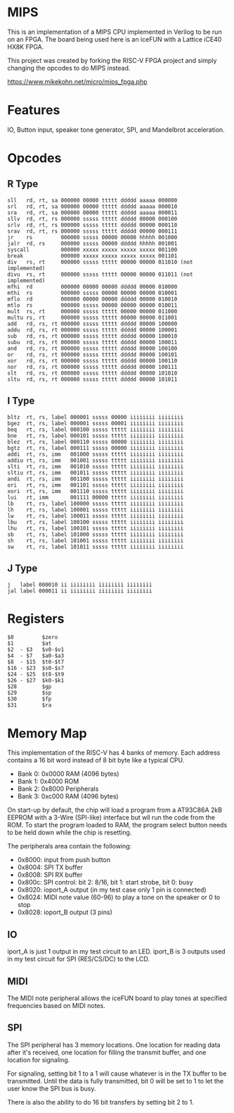 MIPS
====

This is an implementation of a MIPS CPU implemented in Verilog
to be run on an FPGA. The board being used here is an iceFUN with
a Lattice iCE40 HX8K FPGA.

This project was created by forking the RISC-V FPGA project and
simply changing the opcodes to do MIPS instead.

https://www.mikekohn.net/micro/mips_fpga.php

Features
========

IO, Button input, speaker tone generator, SPI, and Mandelbrot acceleration.

Opcodes
=======

R Type
------

    sll   rd, rt, sa 000000 00000 ttttt ddddd aaaaa 000000
    srl   rd, rt, sa 000000 00000 ttttt ddddd aaaaa 000010
    sra   rd, rt, sa 000000 00000 ttttt ddddd aaaaa 000011
    sllv  rd, rt, rs 000000 sssss ttttt ddddd 00000 000100
    srlv  rd, rt, rs 000000 sssss ttttt ddddd 00000 000110
    srav  rd, rt, rs 000000 sssss ttttt ddddd 00000 000111
    jr    rs         000000 sssss 00000 00000 hhhhh 001000
    jalr  rd, rs     000000 sssss 00000 ddddd hhhhh 001001
    syscall          000000 xxxxx xxxxx xxxxx xxxxx 001100
    break            000000 xxxxx xxxxx xxxxx xxxxx 001101
    div   rs, rt     000000 sssss ttttt 00000 00000 011010 (not implemented)
    divu  rs, rt     000000 sssss ttttt 00000 00000 011011 (not implemented)
    mfhi  rd         000000 00000 00000 ddddd 00000 010000
    mthi  rs         000000 sssss 00000 00000 00000 010001
    mflo  rd         000000 00000 00000 ddddd 00000 010010
    mtlo  rs         000000 sssss 00000 00000 00000 010011
    mult  rs, rt     000000 sssss ttttt 00000 00000 011000
    multu rs, rt     000000 sssss ttttt 00000 00000 011001
    add   rd, rs, rt 000000 sssss ttttt ddddd 00000 100000
    addu  rd, rs, rt 000000 sssss ttttt ddddd 00000 100001
    sub   rd, rs, rt 000000 sssss ttttt ddddd 00000 100010
    subu  rd, rs, rt 000000 sssss ttttt ddddd 00000 100011
    and   rd, rs, rt 000000 sssss ttttt ddddd 00000 100100
    or    rd, rs, rt 000000 sssss ttttt ddddd 00000 100101
    xor   rd, rs, rt 000000 sssss ttttt ddddd 00000 100110
    nor   rd, rs, rt 000000 sssss ttttt ddddd 00000 100111
    slt   rd, rs, rt 000000 sssss ttttt ddddd 00000 101010
    sltu  rd, rs, rt 000000 sssss ttttt ddddd 00000 101011

I Type
------

    bltz  rt, rs, label 000001 sssss 00000 iiiiiiii iiiiiiii
    bgez  rt, rs, label 000001 sssss 00001 iiiiiiii iiiiiiii
    beq   rt, rs, label 000100 sssss ttttt iiiiiiii iiiiiiii
    bne   rt, rs, label 000101 sssss ttttt iiiiiiii iiiiiiii
    blez  rt, rs, label 000110 sssss 00000 iiiiiiii iiiiiiii
    bgtz  rt, rs, label 000111 sssss 00000 iiiiiiii iiiiiiii
    addi  rt, rs, imm   001000 sssss ttttt iiiiiiii iiiiiiii
    addiu rt, rs, imm   001001 sssss ttttt iiiiiiii iiiiiiii
    slti  rt, rs, imm   001010 sssss ttttt iiiiiiii iiiiiiii
    sltiu rt, rs, imm   001011 sssss ttttt iiiiiiii iiiiiiii
    andi  rt, rs, imm   001100 sssss ttttt iiiiiiii iiiiiiii
    ori   rt, rs, imm   001101 sssss ttttt iiiiiiii iiiiiiii
    xori  rt, rs, imm   001110 sssss ttttt iiiiiiii iiiiiiii
    lui   rt, imm       001111 00000 ttttt iiiiiiii iiiiiiii
    lb    rt, rs, label 100000 sssss ttttt iiiiiiii iiiiiiii
    lh    rt, rs, label 100001 sssss ttttt iiiiiiii iiiiiiii
    lw    rt, rs, label 100011 sssss ttttt iiiiiiii iiiiiiii
    lbu   rt, rs, label 100100 sssss ttttt iiiiiiii iiiiiiii
    lhu   rt, rs, label 100101 sssss ttttt iiiiiiii iiiiiiii
    sb    rt, rs, label 101000 sssss ttttt iiiiiiii iiiiiiii
    sh    rt, rs, label 101001 sssss ttttt iiiiiiii iiiiiiii
    sw    rt, rs, label 101011 sssss ttttt iiiiiiii iiiiiiii

J Type
------

    j   label 000010 ii iiiiiiii iiiiiiii iiiiiiii
    jal label 000011 ii iiiiiiii iiiiiiii iiiiiiii

Registers
=========

    $0         $zero
    $1         $at
    $2  - $3   $v0-$v1
    $4  - $7   $a0-$a3
    $8  - $15  $t0-$t7
    $16 - $23  $s0-$s7
    $24 - $25  $t8-$t9
    $26 - $27  $k0-$k1
    $28        $gp
    $29        $sp
    $30        $fp
    $31        $ra

Memory Map
==========

This implementation of the RISC-V has 4 banks of memory. Each address
contains a 16 bit word instead of 8 bit byte like a typical CPU.

* Bank 0: 0x0000 RAM (4096 bytes)
* Bank 1: 0x4000 ROM
* Bank 2: 0x8000 Peripherals
* Bank 3: 0xc000 RAM (4096 bytes)

On start-up by default, the chip will load a program from a AT93C86A
2kB EEPROM with a 3-Wire (SPI-like) interface but wll run the code
from the ROM. To start the program loaded to RAM, the program select
button needs to be held down while the chip is resetting.

The peripherals area contain the following:

* 0x8000: input from push button
* 0x8004: SPI TX buffer
* 0x8008: SPI RX buffer
* 0x800c: SPI control: bit 2: 8/16, bit 1: start strobe, bit 0: busy
* 0x8020: ioport_A output (in my test case only 1 pin is connected)
* 0x8024: MIDI note value (60-96) to play a tone on the speaker or 0 to stop
* 0x8028: ioport_B output (3 pins)

IO
--

iport_A is just 1 output in my test circuit to an LED.
iport_B is 3 outputs used in my test circuit for SPI (RES/CS/DC) to the LCD.

MIDI
----

The MIDI note peripheral allows the iceFUN board to play tones at specified
frequencies based on MIDI notes.

SPI
---

The SPI peripheral has 3 memory locations. One location for reading
data after it's received, one location for filling the transmit buffer,
and one location for signaling.

For signaling, setting bit 1 to a 1 will cause whatever is in the TX
buffer to be transmitted. Until the data is fully transmitted, bit 0
will be set to 1 to let the user know the SPI bus is busy.

There is also the ability to do 16 bit transfers by setting bit 2 to 1.

